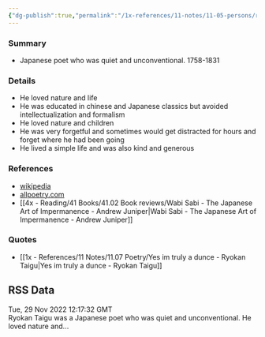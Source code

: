 ```yaml
---
{"dg-publish":true,"permalink":"/1x-references/11-notes/11-05-persons/ryokan-taigu/","title":"permanent note"}
---
```



### Summary
- Japanese poet who was quiet and unconventional. 1758-1831

### Details
- He loved nature and life
- He was educated in chinese and Japanese classics but avoided intellectualization and formalism
- He loved nature and children
- He was very forgetful and sometimes would get distracted for hours and forget where he had been going
- He lived a simple life and was also kind and generous

### References
- [wikipedia](https://en.wikipedia.org/wiki/Ry%C5%8Dkan)
- [allpoetry.com](https://allpoetry.com/Taigu-Ryokan)
- [[4x - Reading/41 Books/41.02 Book reviews/Wabi Sabi - The Japanese Art of Impermanence - Andrew Juniper\|Wabi Sabi - The Japanese Art of Impermanence - Andrew Juniper]]

### Quotes
- [[1x - References/11 Notes/11.07 Poetry/Yes im truly a dunce - Ryokan Taigu\|Yes im truly a dunce - Ryokan Taigu]]

## RSS Data
<div class='date'>Tue, 29 Nov 2022 12:17:32 GMT</div>
<div class='description'>Ryokan Taigu was a Japanese poet who was quiet and unconventional. He loved nature and...</div>
